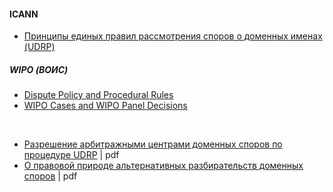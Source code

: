 #### ICANN
* [Принципы единых правил рассмотрения споров о доменных именах (UDRP)](https://www.icann.org/resources/pages/udrp-rules-2015-03-12-ru)


##### WIPO (ВОИС)

* [Dispute Policy and Procedural Rules](http://www.wipo.int/amc/en/domains/rules/)
* [WIPO Cases and WIPO Panel Decisions](http://www.wipo.int/amc/en/domains/search/index.html)

<br/>


* [Разрешение арбитражными центрами доменных споров по процедуре UDRP](https://law-journal.hse.ru/data/2015/01/15/1107255612/%D0%A2%D0%B5%D1%80%D0%B5%D0%BD%D1%82%D1%8C%D0%B5%D0%B2%D0%B0.pdf) | pdf
* [О правовой природе альтернативных разбирательств доменных споров](http://arbitrationreview.ru/wp-content/uploads/2017/10/%E2%84%96-1-2017-vestnik1.pdf) | pdf

